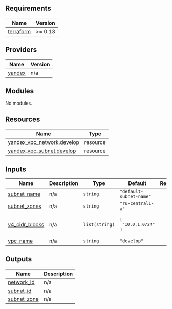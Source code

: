## Requirements

| Name | Version |
|------|---------|
| <a name="requirement_terraform"></a> [terraform](#requirement\_terraform) | >= 0.13 |

## Providers

| Name | Version |
|------|---------|
| <a name="provider_yandex"></a> [yandex](#provider\_yandex) | n/a |

## Modules

No modules.

## Resources

| Name | Type |
|------|------|
| [yandex_vpc_network.develop](https://registry.terraform.io/providers/yandex-cloud/yandex/latest/docs/resources/vpc_network) | resource |
| [yandex_vpc_subnet.develop](https://registry.terraform.io/providers/yandex-cloud/yandex/latest/docs/resources/vpc_subnet) | resource |

## Inputs

| Name | Description | Type | Default | Required |
|------|-------------|------|---------|:--------:|
| <a name="input_subnet_name"></a> [subnet\_name](#input\_subnet\_name) | n/a | `string` | `"default-subnet-name"` | no |
| <a name="input_subnet_zones"></a> [subnet\_zones](#input\_subnet\_zones) | n/a | `string` | `"ru-central1-a"` | no |
| <a name="input_v4_cidr_blocks"></a> [v4\_cidr\_blocks](#input\_v4\_cidr\_blocks) | n/a | `list(string)` | <pre>[<br>  "10.0.1.0/24"<br>]</pre> | no |
| <a name="input_vpc_name"></a> [vpc\_name](#input\_vpc\_name) | n/a | `string` | `"develop"` | no |

## Outputs

| Name | Description |
|------|-------------|
| <a name="output_network_id"></a> [network\_id](#output\_network\_id) | n/a |
| <a name="output_subnet_id"></a> [subnet\_id](#output\_subnet\_id) | n/a |
| <a name="output_subnet_zone"></a> [subnet\_zone](#output\_subnet\_zone) | n/a |
